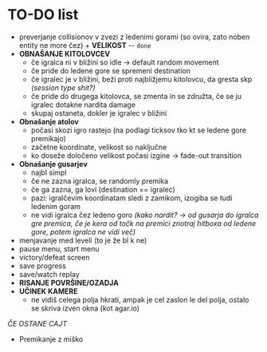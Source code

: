 # TO-DO list

- preverjanje collisionov v zvezi z ledenimi gorami (so ovira, zato noben entity ne more čez) + **VELIKOST** -- `done`
- **OBNAŠANJE KITOLOVCEV** 
    - če igralca ni v bližini so idle -> default random movement
    - če pride do ledene gore se spremeni destination
    - če igralec je v bližini, beži proti najbližjemu kitolovcu, da gresta skp *(session type shit?)*
    - če pride do drugega kitolovca, se zmenta in se združta, če se ju igralec dotakne nardita damage
    - skupaj ostaneta, dokler je igralec v bližini
- **Obnašanje atolov**
    - počasi skozi igro rastejo (na podlagi ticksov tko kt se ledene gore premikajo)
    - začetne koordinate, velikost so naključne
    - ko doseže določeno velikost počasi izgine -> fade-out transition
- **Obnašanje gusarjev**
    - najbl simpl
    - če ne zazna igralca, se randomly premika
    - če ga zazna, ga lovi (destination == igralec)
    - pazi: igralčevim koordinatam sledi z zamikom, izogiba se tudi ledenim goram
    - ne vidi igralca čez ledeno goro *(kako nardit? -> od gusarja do igralca gre premica, če je kera od točk na premici znotraj hitboxa od ledene gore, potem igralca ne vidi več)*
- menjavanje med leveli (to je že bl k ne)
- pause menu, start menu
- victory/defeat screen
- save progress
- save/watch replay
- **RISANJE POVRŠINE/OZADJA**
- **UČINEK KAMERE**
    - ne vidiš celega polja hkrati, ampak je cel zaslon le del polja, ostalo se skriva izven okna (kot agar.io)


*ČE OSTANE CAJT*
- Premikanje z miško